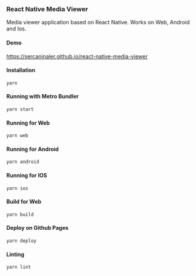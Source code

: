 ### React Native Media Viewer
Media viewer application based on React Native. 
Works on Web, Android and Ios.

#### Demo

https://sercaninaler.github.io/react-native-media-viewer

#### Installation

```
yarn
```

#### Running with Metro Bundler 

```
yarn start
```

#### Running for Web

```
yarn web
```

#### Running for Android

```
yarn android
```

#### Running for IOS

```
yarn ios
```

#### Build for Web

```
yarn build
```

#### Deploy on Github Pages

```
yarn deploy
```

#### Linting

```
yarn lint
```
